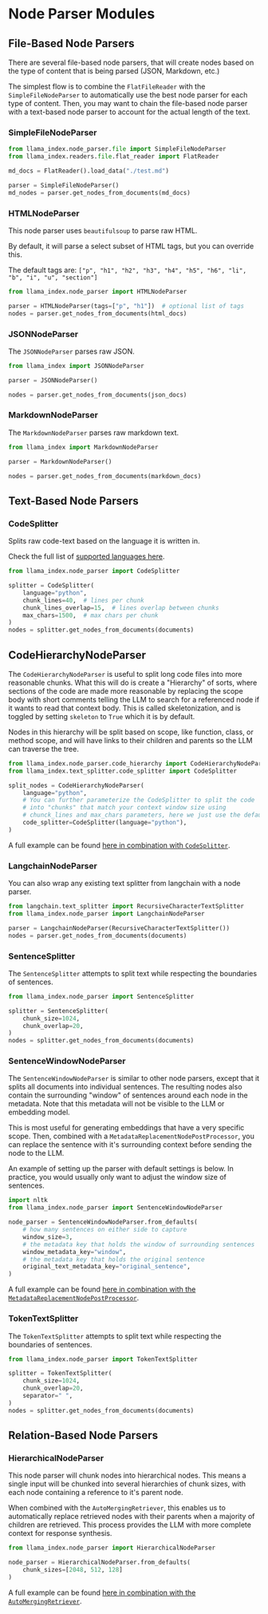 # Node Parser Modules

## File-Based Node Parsers

There are several file-based node parsers, that will create nodes based on the type of content that is being parsed (JSON, Markdown, etc.)

The simplest flow is to combine the `FlatFileReader` with the `SimpleFileNodeParser` to automatically use the best node parser for each type of content. Then, you may want to chain the file-based node parser with a text-based node parser to account for the actual length of the text.

### SimpleFileNodeParser

```python
from llama_index.node_parser.file import SimpleFileNodeParser
from llama_index.readers.file.flat_reader import FlatReader

md_docs = FlatReader().load_data("./test.md")

parser = SimpleFileNodeParser()
md_nodes = parser.get_nodes_from_documents(md_docs)
```

### HTMLNodeParser

This node parser uses `beautifulsoup` to parse raw HTML.

By default, it will parse a select subset of HTML tags, but you can override this.

The default tags are: `["p", "h1", "h2", "h3", "h4", "h5", "h6", "li", "b", "i", "u", "section"]`

```python
from llama_index.node_parser import HTMLNodeParser

parser = HTMLNodeParser(tags=["p", "h1"])  # optional list of tags
nodes = parser.get_nodes_from_documents(html_docs)
```

### JSONNodeParser

The `JSONNodeParser` parses raw JSON.

```python
from llama_index import JSONNodeParser

parser = JSONNodeParser()

nodes = parser.get_nodes_from_documents(json_docs)
```

### MarkdownNodeParser

The `MarkdownNodeParser` parses raw markdown text.

```python
from llama_index import MarkdownNodeParser

parser = MarkdownNodeParser()

nodes = parser.get_nodes_from_documents(markdown_docs)
```

## Text-Based Node Parsers

### CodeSplitter

Splits raw code-text based on the language it is written in.

Check the full list of [supported languages here](https://github.com/grantjenks/py-tree-sitter-languages#license).

```python
from llama_index.node_parser import CodeSplitter

splitter = CodeSplitter(
    language="python",
    chunk_lines=40,  # lines per chunk
    chunk_lines_overlap=15,  # lines overlap between chunks
    max_chars=1500,  # max chars per chunk
)
nodes = splitter.get_nodes_from_documents(documents)
```

## CodeHierarchyNodeParser

The `CodeHierarchyNodeParser` is useful to split long code files into more reasonable chunks. What this will do is create a "Hierarchy" of sorts, where sections of the code are made more reasonable by replacing the scope body with short comments telling the LLM to search for a referenced node if it wants to read that context body. This is called skeletonization, and is toggled by setting `skeleton` to `True` which it is by default.

Nodes in this hierarchy will be split based on scope, like function, class, or method scope, and will have links to their children and parents so the LLM can traverse the tree.

```python
from llama_index.node_parser.code_hierarchy import CodeHierarchyNodeParser
from llama_index.text_splitter.code_splitter import CodeSplitter

split_nodes = CodeHierarchyNodeParser(
    language="python",
    # You can further parameterize the CodeSplitter to split the code
    # into "chunks" that match your context window size using
    # chunck_lines and max_chars parameters, here we just use the defaults
    code_splitter=CodeSplitter(language="python"),
)
```

A full example can be found [here in combination with `CodeSplitter`](/examples/node_parsers/code_hierarchy/CodeHierarchyNodeParserUsage.ipynb).

### LangchainNodeParser

You can also wrap any existing text splitter from langchain with a node parser.

```python
from langchain.text_splitter import RecursiveCharacterTextSplitter
from llama_index.node_parser import LangchainNodeParser

parser = LangchainNodeParser(RecursiveCharacterTextSplitter())
nodes = parser.get_nodes_from_documents(documents)
```

### SentenceSplitter

The `SentenceSplitter` attempts to split text while respecting the boundaries of sentences.

```python
from llama_index.node_parser import SentenceSplitter

splitter = SentenceSplitter(
    chunk_size=1024,
    chunk_overlap=20,
)
nodes = splitter.get_nodes_from_documents(documents)
```

### SentenceWindowNodeParser

The `SentenceWindowNodeParser` is similar to other node parsers, except that it splits all documents into individual sentences. The resulting nodes also contain the surrounding "window" of sentences around each node in the metadata. Note that this metadata will not be visible to the LLM or embedding model.

This is most useful for generating embeddings that have a very specific scope. Then, combined with a `MetadataReplacementNodePostProcessor`, you can replace the sentence with it's surrounding context before sending the node to the LLM.

An example of setting up the parser with default settings is below. In practice, you would usually only want to adjust the window size of sentences.

```python
import nltk
from llama_index.node_parser import SentenceWindowNodeParser

node_parser = SentenceWindowNodeParser.from_defaults(
    # how many sentences on either side to capture
    window_size=3,
    # the metadata key that holds the window of surrounding sentences
    window_metadata_key="window",
    # the metadata key that holds the original sentence
    original_text_metadata_key="original_sentence",
)
```

A full example can be found [here in combination with the `MetadataReplacementNodePostProcessor`](/examples/node_postprocessor/MetadataReplacementDemo.ipynb).

### TokenTextSplitter

The `TokenTextSplitter` attempts to split text while respecting the boundaries of sentences.

```python
from llama_index.node_parser import TokenTextSplitter

splitter = TokenTextSplitter(
    chunk_size=1024,
    chunk_overlap=20,
    separator=" ",
)
nodes = splitter.get_nodes_from_documents(documents)
```

## Relation-Based Node Parsers

### HierarchicalNodeParser

This node parser will chunk nodes into hierarchical nodes. This means a single input will be chunked into several hierarchies of chunk sizes, with each node containing a reference to it's parent node.

When combined with the `AutoMergingRetriever`, this enables us to automatically replace retrieved nodes with their parents when a majority of children are retrieved. This process provides the LLM with more complete context for response synthesis.

```python
from llama_index.node_parser import HierarchicalNodeParser

node_parser = HierarchicalNodeParser.from_defaults(
    chunk_sizes=[2048, 512, 128]
)
```

A full example can be found [here in combination with the `AutoMergingRetriever`](/examples/retrievers/auto_merging_retriever.ipynb).

